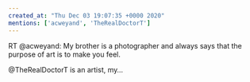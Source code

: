 ```yaml
---
created_at: "Thu Dec 03 19:07:35 +0000 2020"
mentions: ['acweyand', 'TheRealDoctorT']
---
```


RT @acweyand: My brother is a photographer and always says that the purpose of art is to make you feel. 

@TheRealDoctorT is an artist, my…